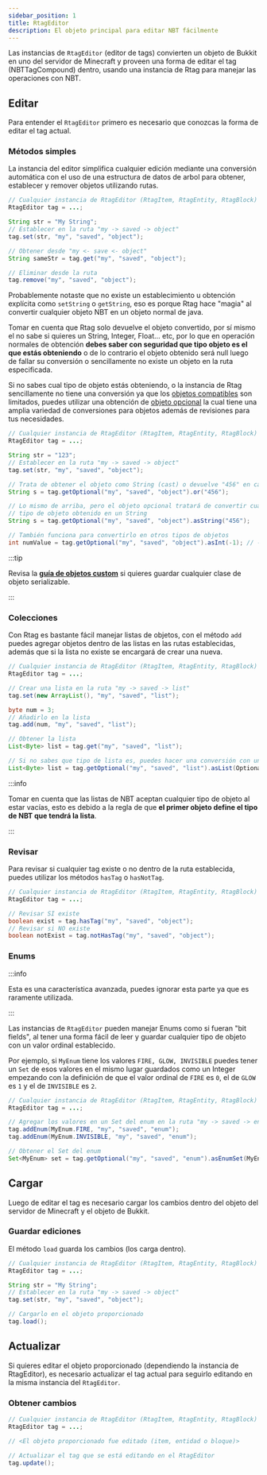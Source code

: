 ```yaml
---
sidebar_position: 1
title: RtagEditor
description: El objeto principal para editar NBT fácilmente
---
```


Las instancias de `RtagEditor` (editor de tags) convierten un objeto de Bukkit en uno del servidor de Minecraft y proveen una forma de editar el tag (NBTTagCompound) dentro, usando una instancia de Rtag para manejar las operaciones con NBT.

## Editar

Para entender el `RtagEditor` primero es necesario que conozcas la forma de editar el tag actual.

### Métodos simples

La instancia del editor simplifica cualquier edición mediante una conversión automática con el uso de una estructura de datos de arbol para obtener, establecer y remover objetos utilizando rutas.

```java
// Cualquier instancia de RtagEditor (RtagItem, RtagEntity, RtagBlock)
RtagEditor tag = ...;

String str = "My String";
// Establecer en la ruta "my -> saved -> object"
tag.set(str, "my", "saved", "object");

// Obtener desde "my <- save <- object"
String sameStr = tag.get("my", "saved", "object");

// Eliminar desde la ruta
tag.remove("my", "saved", "object");
```

Probablemente notaste que no existe un establecimiento u obtención explícita como `setString` o `getString`, eso es porque Rtag hace "magia" al convertir cualquier objeto NBT en un objeto normal de java.

Tomar en cuenta que Rtag solo devuelve el objeto convertido, por sí mismo el no sabe si quieres un String, Integer, Float... etc, por lo que en operación normales de obtención **debes saber con seguridad que tipo objeto es el que estás obteniendo** o de lo contrario el objeto obtenido será null luego de fallar su conversión o sencillamente no existe un objeto en la ruta especificada.

Si no sabes cual tipo de objeto estás obteniendo, o la instancia de Rtag sencillamente no tiene una conversión ya que los [objetos compatibles](intro/#objetos-compatibles) son limitados, puedes utilizar una obtención de [objeto opcional](feature/types/) la cual tiene una amplia variedad de conversiones para objetos además de revisiones para tus necesidades.

```java
// Cualquier instancia de RtagEditor (RtagItem, RtagEntity, RtagBlock)
RtagEditor tag = ...;

String str = "123";
// Establecer en la ruta "my -> saved -> object"
tag.set(str, "my", "saved", "object");

// Trata de obtener el objeto como String (cast) o devuelve "456" en caso de fallar
String s = tag.getOptional("my", "saved", "object").or("456");

// Lo mismo de arriba, pero el objeto opcional tratará de convertir cualquier
// tipo de objeto obtenido en un String
String s = tag.getOptional("my", "saved", "object").asString("456");

// También funciona para convertirlo en otros tipos de objetos
int numValue = tag.getOptional("my", "saved", "object").asInt(-1); // -1 por defecto
```

:::tip

Revisa la **[guía de objetos custom](feature/custom-objects/)** si quieres guardar cualquier clase de objeto serializable.

:::

### Colecciones

Con Rtag es bastante fácil manejar listas de objetos, con el método `add` puedes agregar objetos dentro de las listas en las rutas establecidas, además que si la lista no existe se encargará de crear una nueva.

```java
// Cualquier instancia de RtagEditor (RtagItem, RtagEntity, RtagBlock)
RtagEditor tag = ...;

// Crear una lista en la ruta "my -> saved -> list"
tag.set(new ArrayList(), "my", "saved", "list");

byte num = 3;
// Añadirlo en la lista
tag.add(num, "my", "saved", "list");

// Obtener la lista
List<Byte> list = tag.get("my", "saved", "list");

// Si no sabes que tipo de lista es, puedes hacer una conversión con un objeto opcional
List<Byte> list = tag.getOptional("my", "saved", "list").asList(OptionalType::asByte);
```

:::info

Tomar en cuenta que las listas de NBT aceptan cualquier tipo de objeto al estar vacías, esto es debido a la regla de que **el primer objeto define el tipo de NBT que tendrá la lista**.

:::

### Revisar

Para revisar si cualquier tag existe o no dentro de la ruta establecida, puedes utilizar los métodos `hasTag` o `hasNotTag`.

```java
// Cualquier instancia de RtagEditor (RtagItem, RtagEntity, RtagBlock)
RtagEditor tag = ...;

// Revisar SI existe
boolean exist = tag.hasTag("my", "saved", "object");
// Revisar si NO existe
boolean notExist = tag.notHasTag("my", "saved", "object");
```

### Enums

:::info

Esta es una característica avanzada, puedes ignorar esta parte ya que es raramente utilizada.

:::

Las instancias de `RtagEditor` pueden manejar Enums como si fueran "bit fields", al tener una forma fácil de leer y guardar cualquier tipo de objeto con un valor ordinal establecido.

Por ejemplo, si `MyEnum` tiene los valores `FIRE, GLOW, INVISIBLE` puedes tener un `Set` de esos valores en el mismo lugar guardados como un Integer empezando con la definición de que el valor ordinal de `FIRE` es `0`, el de `GLOW` es `1` y el de `INVISIBLE` es `2`.

```java
// Cualquier instancia de RtagEditor (RtagItem, RtagEntity, RtagBlock)
RtagEditor tag = ...;

// Agregar los valores en un Set del enum en la ruta "my -> saved -> enum"
tag.addEnum(MyEnum.FIRE, "my", "saved", "enum");
tag.addEnum(MyEnum.INVISIBLE, "my", "saved", "enum");

// Obtener el Set del enum
Set<MyEnum> set = tag.getOptional("my", "saved", "enum").asEnumSet(MyEnum.class);
```

## Cargar

Luego de editar el tag es necesario cargar los cambios dentro del objeto del servidor de Minecraft y el objeto de Bukkit.

### Guardar ediciones

El método `load` guarda los cambios (los carga dentro).

```java
// Cualquier instancia de RtagEditor (RtagItem, RtagEntity, RtagBlock)
RtagEditor tag = ...;

String str = "My String";
// Establecer en la ruta "my -> saved -> object"
tag.set(str, "my", "saved", "object");

// Cargarlo en el objeto proporcionado
tag.load();
```

## Actualizar

Si quieres editar el objeto proporcionado (dependiendo la instancia de RtagEditor), es necesario actualizar el tag actual para seguirlo editando en la misma instancia del `RtagEditor`.

### Obtener cambios

```java
// Cualquier instancia de RtagEditor (RtagItem, RtagEntity, RtagBlock)
RtagEditor tag = ...;

// <El objeto proporcionado fue editado (item, entidad o bloque)>

// Actualizar el tag que se está editando en el RtagEditor
tag.update();
```